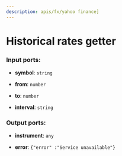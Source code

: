 ```yaml
---
description: apis/fx/yahoo finance]
---
```


# Historical rates getter

### Input ports:

* __symbol__: `string`


* __from__: `number`


* __to__: `number`


* __interval__: `string`

### Output ports:

* __instrument__: `any`


* __error__: `{"error" :"Service unavailable"}`

